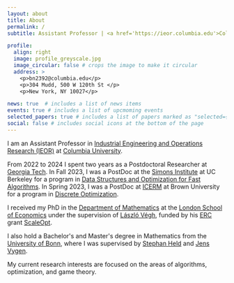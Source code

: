 ```yaml
---
layout: about
title: About
permalink: /
subtitle: Assistant Professor | <a href='https://ieor.columbia.edu'>Columbia University</a>.

profile:
  align: right
  image: profile_greyscale.jpg
  image_circular: false # crops the image to make it circular
  address: >
    <p>bn2392@columbia.edu</p>
    <p>304 Mudd, 500 W 120th St </p> 
    <p>New York, NY 10027</p> 

news: true  # includes a list of news items
events: true # includes a list of upcmoming events
selected_papers: true # includes a list of papers marked as "selected={true}"
social: false # includes social icons at the bottom of the page
---
```


I am an Assistant Professor in [Industrial Engineering and Operations Research (IEOR)](https://ieor.columbia.edu) at [Columbia University](https://ieor.columbia.edu).


From 2022 to 2024 I spent two years as a Postdoctoral Researcher at [Georgia Tech](https://www.isye.gatech.edu). 
In Fall 2023, I was a PostDoc at the [Simons Institute](https://simons.berkeley.edu/homepage) at UC Berkeley for a program in [Data Structures and Optimization for Fast Algorithms](https://simons.berkeley.edu/programs/data-structures-optimization-fast-algorithms). In Spring 2023, I was a PostDoc at [ICERM](https://icerm.brown.edu) at Brown University for a program in [Discrete Optimization](https://icerm.brown.edu/programs/sp-s23/).

I received my PhD in the <a href="http://www.lse.ac.uk/Mathematics" target="_blank">Department of Mathematics</a> at the <a href="http://lse.ac.uk" target="_blank">London School of Economics</a> under the supervision of <a href="http://personal.lse.ac.uk/veghl" target="_blank">L&aacute;szl&oacute;
V&eacute;gh</a>, funded by his <a href="https://erc.europa.eu/" target="_blank">ERC</a> grant <a href="http://personal.lse.ac.uk/veghl/scaleopt.html" target="_blank">ScaleOpt</a>. 


I also hold a Bachelor's and Master's degree in Mathematics from the [University of Bonn](https://www.uni-bonn.de/en/university/), where I was supervised by <a href="http://www.or.uni-bonn.de/~held/Stephan_Held.html" target="_blank">Stephan Held</a> and <a href="http://www.or.uni-bonn.de/~vygen/" target="_blank">Jens Vygen</a>.

My current research interests are focused on the areas of algorithms, optimization, and game theory.

<!-- <span style="font-weight:bold"> -->
<!-- I am on the 2023/24 academic job market. -->
<!-- </span> -->

<!-- Write your biography here. Tell the world about yourself. Link to your favorite [subreddit](http://reddit.com). You can put a picture in, too. The code is already in, just name your picture `prof_pic.jpg` and put it in the `img/` folder.

Put your address / P.O. box / other info right below your picture. You can also disable any these elements by editing `profile` property of the YAML header of your `_pages/about.md`. Edit `_bibliography/papers.bib` and Jekyll will render your [publications page](/publications/) automatically.

Link to your social media connections, too. This theme is set up to use [Font Awesome icons](http://fortawesome.github.io/Font-Awesome/) and [Academicons](https://jpswalsh.github.io/academicons/), like the ones below. Add your Facebook, Twitter, LinkedIn, Google Scholar, or just disable all of them. -->
